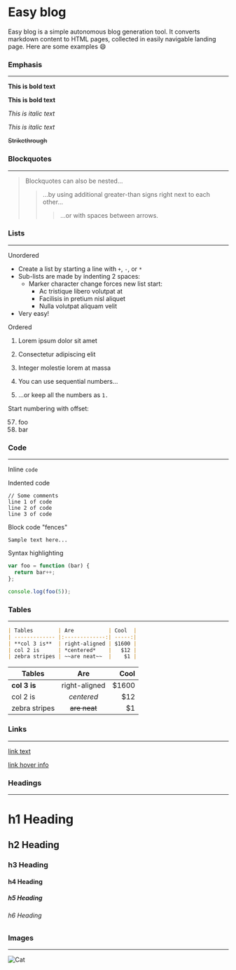 # Easy blog

Easy blog is a simple autonomous blog generation tool. It converts markdown content to HTML pages, collected in easily navigable landing page. Here are some examples 😄



### Emphasis
___

**This is bold text**

__This is bold text__

*This is italic text*

_This is italic text_

~~Strikethrough~~



### Blockquotes
___

> Blockquotes can also be nested...
>> ...by using additional greater-than signs right next to each other...
> > > ...or with spaces between arrows.
> > > 



### Lists
___

Unordered

+ Create a list by starting a line with `+`, `-`, or `*`
+ Sub-lists are made by indenting 2 spaces:
    - Marker character change forces new list start:
        * Ac tristique libero volutpat at
        + Facilisis in pretium nisl aliquet
        - Nulla volutpat aliquam velit
+ Very easy!

Ordered

1. Lorem ipsum dolor sit amet
2. Consectetur adipiscing elit
3. Integer molestie lorem at massa


1. You can use sequential numbers...
1. ...or keep all the numbers as `1.`

Start numbering with offset:

57. foo
1. bar



### Code
___

Inline `code`

Indented code

    // Some comments
    line 1 of code
    line 2 of code
    line 3 of code


Block code "fences"

```
Sample text here...
```

Syntax highlighting

``` js
var foo = function (bar) {
  return bar++;
};

console.log(foo(5));
```



### Tables
___

```md
| Tables        | Are           | Cool  |
| ------------- |:-------------:| -----:|
| **col 3 is**  | right-aligned | $1600 |
| col 2 is      | *centered*    |   $12 |
| zebra stripes | ~~are neat~~  |    $1 |
```

| Tables        | Are           | Cool  |
| ------------- |:-------------:| -----:|
| **col 3 is**  | right-aligned | $1600 |
| col 2 is      | *centered*    |   $12 |
| zebra stripes | ~~are neat~~  |    $1 |



### Links
___

[link text](http://dev.nodeca.com)

[link hover info](http://nodeca.github.io/pica/demo/ "title text!")



### Headings
___

# h1 Heading
## h2 Heading
### h3 Heading
#### h4 Heading
##### h5 Heading
###### h6 Heading



### Images
___

![Cat](https://i.imgur.com/r4PT8WQ.jpg)
